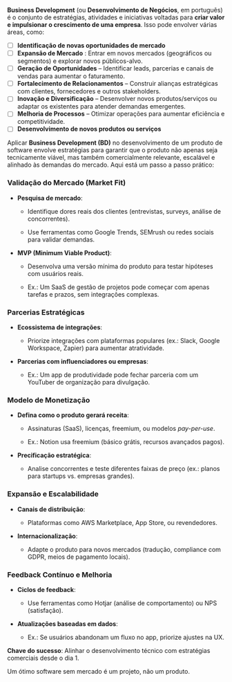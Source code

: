 **Business Development** (ou **Desenvolvimento de Negócios**, em português) é o conjunto de estratégias, atividades e iniciativas voltadas para **criar valor e impulsionar o crescimento de uma empresa**. Isso pode envolver várias áreas, como:

- [ ] **Identificação de novas oportunidades de mercado**
- [ ] **Expansão de Mercado** : Entrar em novos mercados (geográficos ou segmentos) e explorar novos públicos-alvo.
- [ ] **Geração de Oportunidades** – Identificar leads, parcerias e canais de vendas para aumentar o faturamento.
- [ ]  **Fortalecimento de Relacionamentos** – Construir alianças estratégicas com clientes, fornecedores e outros stakeholders.
- [ ] **Inovação e Diversificação** – Desenvolver novos produtos/serviços ou adaptar os existentes para atender demandas emergentes.
- [ ] **Melhoria de Processos** – Otimizar operações para aumentar eficiência e competitividade.
- [ ] **Desenvolvimento de novos produtos ou serviços**

Aplicar **Business Development (BD)** no desenvolvimento de um produto de software envolve estratégias para garantir que o produto não apenas seja tecnicamente viável, mas também comercialmente relevante, escalável e alinhado às demandas do mercado. Aqui está um passo a passo prático:

### **Validação do Mercado (Market Fit)**

- **Pesquisa de mercado**:

    - Identifique dores reais dos clientes (entrevistas, surveys, análise de concorrentes).

    - Use ferramentas como Google Trends, SEMrush ou redes sociais para validar demandas.

- **MVP (Minimum Viable Product)**:

    - Desenvolva uma versão mínima do produto para testar hipóteses com usuários reais.

    - Ex.: Um SaaS de gestão de projetos pode começar com apenas tarefas e prazos, sem integrações complexas.

### **Parcerias Estratégicas**

- **Ecossistema de integrações**:

    - Priorize integrações com plataformas populares (ex.: Slack, Google Workspace, Zapier) para aumentar atratividade.

- **Parcerias com influenciadores ou empresas**:

    - Ex.: Um app de produtividade pode fechar parceria com um YouTuber de organização para divulgação.

### **Modelo de Monetização**

- **Defina como o produto gerará receita**:

    - Assinaturas (SaaS), licenças, freemium, ou modelos _pay-per-use_.

    - Ex.: Notion usa freemium (básico grátis, recursos avançados pagos).

- **Precificação estratégica**:

    - Analise concorrentes e teste diferentes faixas de preço (ex.: planos para startups vs. empresas grandes).

### **Expansão e Escalabilidade**

- **Canais de distribuição**:

    - Plataformas como AWS Marketplace, App Store, ou revendedores.

- **Internacionalização**:

    - Adapte o produto para novos mercados (tradução, compliance com GDPR, meios de pagamento locais).

### **Feedback Contínuo e Melhoria**

- **Ciclos de feedback**:

    - Use ferramentas como Hotjar (análise de comportamento) ou NPS (satisfação).

- **Atualizações baseadas em dados**:

    - Ex.: Se usuários abandonam um fluxo no app, priorize ajustes na UX.

**Chave do sucesso**: Alinhar o desenvolvimento técnico com estratégias comerciais desde o dia 1.

Um ótimo software sem mercado é um projeto, não um produto.
